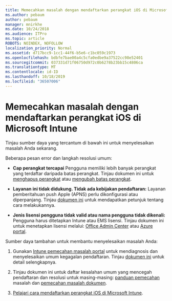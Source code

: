 ```yaml
---
title: Memecahkan masalah dengan mendaftarkan perangkat iOS di Microsoft Intune
ms.author: pebaum
author: pebaum
manager: mnirkhe
ms.date: 10/24/2018
ms.audience: ITPro
ms.topic: article
ROBOTS: NOINDEX, NOFOLLOW
localization_priority: Normal
ms.assetid: d717bcc9-1cc1-44f6-b5e6-c1bc059c1973
ms.openlocfilehash: bdbfe7bae00a4c5cfa0edbe9a37522cc98e52401
ms.sourcegitcommit: 037331d71f06750d972c0b6278b23bb15c4806ca
ms.translationtype: MT
ms.contentlocale: id-ID
ms.lasthandoff: 10/18/2019
ms.locfileid: "36507006"
---
```

# <a name="troubleshoot-issues-with-enrolling-ios-devices-in-microsoft-intune"></a>Memecahkan masalah dengan mendaftarkan perangkat iOS di Microsoft Intune

Tinjau sumber daya yang tercantum di bawah ini untuk menyelesaikan masalah Anda sekarang. 
  
Beberapa pesan error dan langkah resolusi umum:
  
- **Cap perangkat tercapai** Pengguna memiliki lebih banyak perangkat yang terdaftar daripada batas perangkat. Tinjau dokumen ini untuk [menghapus perangkat](https://docs.microsoft.com/intune/devices-wipe) atau [mengubah batas perangkat](https://docs.microsoft.com/intune/enrollment-restrictions-set#set-device-limit-restrictions).
    
- **Layanan ini tidak didukung. Tidak ada kebijakan pendaftaran:** Layanan pemberitahuan push Apple (APNS) perlu dikonfigurasi atau diperpanjang. Tinjau [dokumen ini](https://docs.microsoft.com/intune/apple-mdm-push-certificate-get) untuk mendapatkan petunjuk tentang cara melakukannya. 
    
- **Jenis lisensi pengguna tidak valid atau nama pengguna tidak dikenali:** Pengguna harus ditetapkan Intune atau EMS lisensi. Tinjau dokumen ini untuk menetapkan lisensi melalui: [Office Admin Center](https://docs.microsoft.com/intune/licenses-assign) atau [Azure portal](https://docs.microsoft.com/azure/active-directory/license-users-groups).
    
Sumber daya tambahan untuk membantu menyelesaikan masalah Anda:
  
1. Gunakan [Intune pemecahan masalah portal](https://devicemanagement.microsoft.com/#blade/Microsoft_Intune_DeviceSettings/TroubleshootBlade) untuk mendiagnosis dan menyelesaikan umum kegagalan pendaftaran. Tinjau [dokumen ini](https://docs.microsoft.com/intune/help-desk-operators) untuk detail selengkapnya. 
    
2. Tinjau dokumen ini untuk daftar kesalahan umum yang mencegah pendaftaran dan resolusi untuk masing-masing: [panduan pemecahan](https://support.microsoft.com/help/4039809/troubleshooting-ios-device-enrollment-in-intune) masalah dan [pemecahan masalah dokumen](https://docs.microsoft.com/intune-classic/troubleshoot/troubleshoot-device-enrollment-in-intune).
    
3. [Pelajari cara mendaftarkan perangkat iOS di Microsoft Intune](https://docs.microsoft.com/intune/ios-enroll).
    

